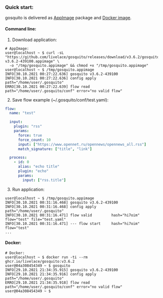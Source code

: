 ### Quick start:

gosquito is delivered as [AppImage](https://appimage.org/) package and [Docker image](https://github.com/livelace/gosquito/pkgs/container/gosquito).

#### Command line:

1. Download application:
```shell
# AppImage:
user@localhost ~ $ curl -sL "https://github.com/livelace/gosquito/releases/download/v3.6.2/gosquito-v3.6.2-439100.appimage" \
  -o "/tmp/gosquito.appimage" && chmod +x "/tmp/gosquito.appimage"
user@localhost ~ $ /tmp/gosquito.appimage 
INFO[30.10.2021 00:27:22.636] gosquito v3.6.2-439100 
INFO[30.10.2021 00:27:22.636] config apply       path="/home/user/.gosquito"
ERRO[30.10.2021 00:27:22.639] flow read          path="/home/user/.gosquito/conf" error="no valid flow"
```

2. Save flow example (~/.gosquito/conf/test.yaml):
```yaml
flow:
  name: "test"

  input:
    plugin: "rss"
    params:
      force: true
      force_count: 10
      input: ["https://www.opennet.ru/opennews/opennews_all.rss"]
      match_signature: ["title", "link"]

  process:
    - id: 0
      alias: "echo title"
      plugin: "echo"
      params:
        input: ["rss.title"]
```

3. Run application:

```shell
user@localhost ~ $ /tmp/gosquito.appimage 
INFO[30.10.2021 00:31:16.468] gosquito v3.6.2-439100 
INFO[30.10.2021 00:31:16.468] config apply       path="/home/user/.gosquito"
INFO[30.10.2021 00:31:16.471] flow valid         hash="hi7oim" flow="test" file="test.yaml"
INFO[30.10.2021 00:31:16.471] --- flow start     hash="hi7oim" flow="test"
...
```

#### Docker:

```shell
# Docker:
user@localhost ~ $ docker run -ti --rm ghcr.io/livelace/gosquito:v3.6.2
user@04a308454349 ~ $ gosquito
INFO[29.10.2021 21:34:35.915] gosquito v3.6.2-439100 
INFO[29.10.2021 21:34:35.916] config apply       path="/home/user/.gosquito"
ERRO[29.10.2021 21:34:35.918] flow read          path="/home/user/.gosquito/conf" error="no valid flow"
user@04a308454349 ~ $
```
